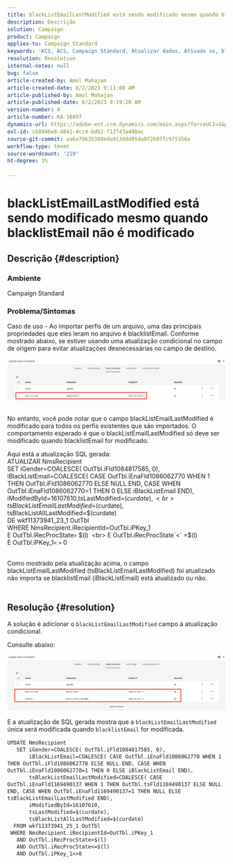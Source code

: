 ```yaml
---
title: blackListEmailLastModified está sendo modificado mesmo quando blacklistEmail não é modificado
description: Descrição
solution: Campaign
product: Campaign
applies-to: Campaign Standard
keywords: 'KCS, ACS, Campaign Standard, Atualizar dados, Ativado se, blacklistEmail, blackListEmailLastModified '
resolution: Resolution
internal-notes: null
bug: false
article-created-by: Amol Mahajan
article-created-date: 8/2/2023 9:11:08 AM
article-published-by: Amol Mahajan
article-published-date: 8/2/2023 9:19:20 AM
version-number: 4
article-number: KA-16897
dynamics-url: https://adobe-ent.crm.dynamics.com/main.aspx?forceUCI=1&pagetype=entityrecord&etn=knowledgearticle&id=d2a14d7e-1431-ee11-bdf3-6045bd006b3d
exl-id: cb8946e8-4841-4cc4-bdb2-f12743a498ac
source-git-commit: aa6a79635380eda913ddd95da0f2b97fc975356e
workflow-type: tm+mt
source-wordcount: '219'
ht-degree: 3%

---
```


# blackListEmailLastModified está sendo modificado mesmo quando blacklistEmail não é modificado

## Descrição {#description}


### <b>Ambiente</b>

Campaign Standard



### <b>Problema/Sintomas</b>

Caso de uso - Ao importar perfis de um arquivo, uma das principais propriedades que eles leram no arquivo é blacklistEmail. Conforme mostrado abaixo, se estiver usando uma atualização condicional no campo de origem para evitar atualizações desnecessárias no campo de destino.



![](assets/___d3a14d7e-1431-ee11-bdf3-6045bd006b3d___.jpeg)


<br>No entanto, você pode notar que o campo blackListEmailLastModified é modificado para todos os perfis existentes que são importados. O comportamento esperado é que o blackListEmailLastModified só deve ser modificado quando blacklistEmail for modificado.

Aqui está a atualização SQL gerada:
<br>ATUALIZAR NmsRecipient 
<br> SET iGender=COALESCE( OutTbl.iFld1084817585, 0),
<br> iBlackListEmail=COALESCE( CASE OutTbl.iEnaFld1086062770 WHEN 1 THEN OutTbl.iFld1086062770 ELSE NULL END, CASE WHEN OutTbl.iEnaFld1086062770=1 THEN 0 ELSE iBlackListEmail END),
<br> iModifiedById=16107610,tsLastModified=$(curdate),
<br> tsBlackListEmailLastModified=$(curdate),
<br> tsBlackListAllLastModified=$(curdate) 
<br> DE wkf11373941_23_1 OutTbl 
<br> WHERE NmsRecipient.iRecipientId=OutTbl.iPKey_1 
<br> E OutTbl.iRecProcState`>` $(l) 
<br> E OutTbl.iRecProcState`<` =$(l) 
<br> E OutTbl.iPKey_1`<` `>` 0


<br>Como mostrado pela atualização acima, o campo blackListEmailLastModified (tsBlackListEmailLastModified) foi atualizado não importa se blacklistEmail (iBlackListEmail) está atualizado ou não.<br> 

## Resolução {#resolution}


A solução é adicionar o `blackListEmailLastModified` campo à atualização condicional.

Consulte abaixo:

![](assets/46d6b7ee-ab97-eb11-b1ac-002248093c2a.png)

E a atualização de SQL gerada mostra que a `blackListEmailLastModified` única será modificada quando `blacklistEmail` for modificada.




```
UPDATE NmsRecipient 
   SET iGender=COALESCE( OutTbl.iFld1084817585, 0),
       iBlackListEmail=COALESCE( CASE OutTbl.iEnaFld1086062770 WHEN 1 THEN OutTbl.iFld1086062770 ELSE NULL END, CASE WHEN OutTbl.iEnaFld1086062770=1 THEN 0 ELSE iBlackListEmail END),
       tsBlackListEmailLastModified=COALESCE( CASE OutTbl.iEnaFld1169490137 WHEN 1 THEN OutTbl.tsFld1169490137 ELSE NULL END, CASE WHEN OutTbl.iEnaFld1169490137=1 THEN NULL ELSE tsBlackListEmailLastModified END),
       iModifiedById=16107610,
       tsLastModified=$(curdate),
       tsBlackListAllLastModified=$(curdate) 
  FROM wkf11373941_25_1 OutTbl 
 WHERE NmsRecipient.iRecipientId=OutTbl.iPKey_1 
   AND OutTbl.iRecProcState>$(l) 
   AND OutTbl.iRecProcState<=$(l) 
   AND OutTbl.iPKey_1<>0
```

